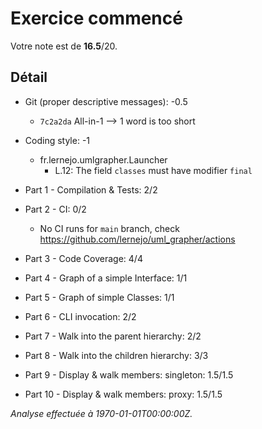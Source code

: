 # Exercice commencé
Votre note est de **16.5**/20.

## Détail
* Git (proper descriptive messages): -0.5
    * `7c2a2da` All-in-1 --> 1 word is too short

* Coding style: -1
    * fr.lernejo.umlgrapher.Launcher
      * L.12: The field `classes` must have modifier `final`

* Part 1 - Compilation & Tests: 2/2
* Part 2 - CI: 0/2
    * No CI runs for `main` branch, check https://github.com/lernejo/uml_grapher/actions

* Part 3 - Code Coverage: 4/4
* Part 4 - Graph of a simple Interface: 1/1
* Part 5 - Graph of simple Classes: 1/1
* Part 6 - CLI invocation: 2/2
* Part 7 - Walk into the parent hierarchy: 2/2
* Part 8 - Walk into the children hierarchy: 3/3
* Part 9 - Display & walk members: singleton: 1.5/1.5
* Part 10 - Display & walk members: proxy: 1.5/1.5


*Analyse effectuée à 1970-01-01T00:00:00Z.*
